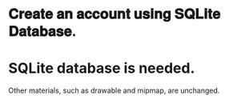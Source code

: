 # 𝐂𝐫𝐞𝐚𝐭𝐞 𝐚𝐧 𝐚𝐜𝐜𝐨𝐮𝐧𝐭 𝐮𝐬𝐢𝐧𝐠 𝐒𝐐𝐋𝐢𝐭𝐞 𝐃𝐚𝐭𝐚𝐛𝐚𝐬𝐞. 

# SQLite database is needed.

Other materials, such as drawable and mipmap, are unchanged.
